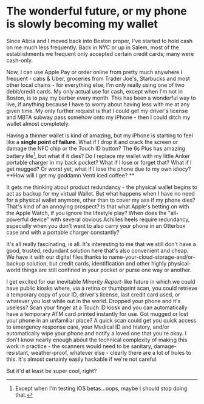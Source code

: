 # The wonderful future, or my phone is slowly becoming my wallet
Since Alicia and I moved back into Boston proper, I've started to hold cash on me much less frequently. Back in NYC or up in Salem, most of the establishments we frequent only accepted certain credit cards; many were cash-only. 

Now, I can use Apple Pay or order online from pretty much anywhere I frequent - cabs & Uber, groceries from Trader Joe's, Starbucks and most other local chains - for everything else, I'm only really using one of two debit/credit cards. My only actual use for cash, except when I'm not in Boston, is to pay my barber every month. This has been a wonderful way to live, if anything because I have to worry about having less with me at any given time. My only further request is that I could get my driver's license and MBTA subway pass somehow onto my iPhone - then I could ditch my wallet almost completely. 

Having a thinner wallet is kind of amazing, but my iPhone is starting to feel like a **single point of failure**. What if I drop it and crack the screen or damage the NFC chip or the Touch ID button? The 6s Plus has amazing battery life[^1], but what if it dies? Do I replace my wallet with my little Anker portable charger in my back pocket? What if I lose or forget that? What if I get mugged? Or worst yet, what if I lose the phone due to my own idiocy? **How will I get my goddamn Venti iced coffee? **

It gets me thinking about product redundancy - the physical wallet begins to act as backup for my virtual Wallet. But what happens when I have no need for a physical wallet anymore, other than to cover my ass if my phone dies? That's kind of an annoying prospect? Is that what Apple's betting on with the Apple Watch, if you ignore the lifestyle play? When does the "all-powerful device" with several obvious Achilles heels require redundancy, especially when you don't want to also carry your phone in an Otterbox case and with a portable charger constantly?

It's all really fascinating, is all. It's interesting to me that we still don't have a good, trusted, redundant solution here that's also convenient and cheap. We have it with our digital files thanks to name-your-cloud-storage-and/or-backup solution, but credit cards, identification and other highly physical-world things are still confined in your pocket or purse one way or another. 

I get excited for our inevitable *Minority Report*-like future in which we could have public kiosks where, via a retina or thumbprint scan, you could retrieve a temporary copy of your ID, driver's license, last credit card used, or whatever you lost while out in the world. Dropped your phone and it's useless? Scan your finger at a Touch ID kiosk and you can automatically have a temporary ATM card printed instantly for use. Got mugged or lost your phone in an unfamiliar place? A quick scan could get you quick access to emergency response care, your Medical ID and history, and/or automatically wipe your phone and notify a loved one that you're okay. I don't know nearly enough about the technical complexity of making this work in practice - the scanners would need to be sanitary, damage-resistant, weather-proof, whatever else - clearly there are a lot of holes to this. It's almost certainly easily hackable if we're not careful.

But it'd at least be super cool, right?

[^1]:	Except when I'm testing iOS betas...oops, maybe I should stop doing that. 